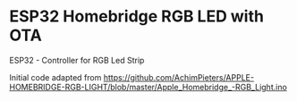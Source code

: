 # ESP32 Homebridge RGB LED with OTA
ESP32 - Controller for RGB Led Strip 

Initial code adapted from 
https://github.com/AchimPieters/APPLE-HOMEBRIDGE-RGB-LIGHT/blob/master/Apple_Homebridge_-RGB_Light.ino